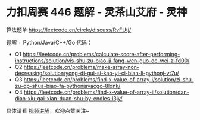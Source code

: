 # 力扣周赛 446 题解 - 灵茶山艾府 - 灵神

算法题单 https://leetcode.cn/circle/discuss/RvFUtj/

题解 + Python/Java/C++/Go 代码：
- Q1 https://leetcode.cn/problems/calculate-score-after-performing-instructions/solution/vis-shu-zu-biao-ji-fang-wen-guo-de-wei-z-fd00/
- Q2 https://leetcode.cn/problems/make-array-non-decreasing/solution/yong-di-gui-si-kao-yi-ci-bian-li-pythonj-vt7u/
- Q3 https://leetcode.cn/problems/find-x-value-of-array-i/solution/zi-shu-zu-dp-shua-biao-fa-pythonjavacgo-8lonk/
- Q4 https://leetcode.cn/problems/find-x-value-of-array-ii/solution/dan-dian-xiu-gai-xian-duan-shu-by-endles-i3jy/

具体请看 [视频讲解](https://www.bilibili.com/video/BV1NALczNERr/?t=2m30s)，欢迎点赞关注~
